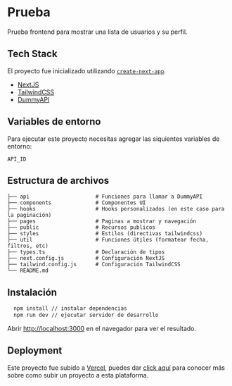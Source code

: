 # Prueba

Prueba frontend para mostrar una lista de usuarios y su perfil.

## Tech Stack

El proyecto fue inicializado utilizando [`create-next-app`](https://github.com/vercel/next.js/tree/canary/packages/create-next-app).

- [NextJS](https://nextjs.org)
- [TailwindCSS](https://tailwindcss.com)
- [DummyAPI](https://dummyapi.io)

## Variables de entorno

Para ejecutar este proyecto necesitas agregar las siquientes variables de entorno:

`API_ID`

## Estructura de archivos

    ├── api                     # Funciones para llamar a DummyAPI
    ├── components              # Componentes UI
    ├── hooks                   # Hooks personalizados (en este caso para la paginación)
    ├── pages                   # Paginas a mostrar y navegación
    ├── public                  # Recursos publicos
    ├── styles                  # Estilos (directivas tailwindcss)
    ├── util                    # Funciones útiles (formatear fecha, filtros, etc)
    ├── types.ts                # Declaración de tipos
    ├── next.config.js          # Configuración NextJS
    ├── tailwind.config.js      # Configuración TailwindCSS
    └── README.md

## Instalación

```bash
  npm install // instalar dependencias
  npm run dev // ejecutar servidor de desarrollo
```

Abrir [http://localhost:3000](http://localhost:3000) en el navegador para ver el resultado.

## Deployment

Este proyecto fue subido a [Vercel](https://vercel.com), puedes dar [click aquí](https://nextjs.org/docs/deployment) para conocer más sobre como subir un proyecto a esta plataforma.
